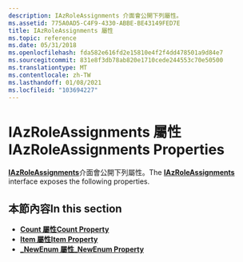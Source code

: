 ```yaml
---
description: IAzRoleAssignments 介面會公開下列屬性。
ms.assetid: 775A0AD5-C4F9-4330-ABBE-BE43149FED7E
title: IAzRoleAssignments 屬性
ms.topic: reference
ms.date: 05/31/2018
ms.openlocfilehash: fda582e616fd2e15810e4f2f4dd478501a9d84e7
ms.sourcegitcommit: 831e8f3db78ab820e1710cede244553c70e50500
ms.translationtype: MT
ms.contentlocale: zh-TW
ms.lasthandoff: 01/08/2021
ms.locfileid: "103694227"
---
```

# <a name="iazroleassignments-properties"></a><span data-ttu-id="abb5b-103">IAzRoleAssignments 屬性</span><span class="sxs-lookup"><span data-stu-id="abb5b-103">IAzRoleAssignments Properties</span></span>

<span data-ttu-id="abb5b-104">[**IAzRoleAssignments**](/windows/desktop/api/Azroles/nn-azroles-iazroleassignments)介面會公開下列屬性。</span><span class="sxs-lookup"><span data-stu-id="abb5b-104">The [**IAzRoleAssignments**](/windows/desktop/api/Azroles/nn-azroles-iazroleassignments) interface exposes the following properties.</span></span>

## <a name="in-this-section"></a><span data-ttu-id="abb5b-105">本節內容</span><span class="sxs-lookup"><span data-stu-id="abb5b-105">In this section</span></span>

-   [<span data-ttu-id="abb5b-106">**Count 屬性**</span><span class="sxs-lookup"><span data-stu-id="abb5b-106">**Count Property**</span></span>](/windows/desktop/api/Azroles/nf-azroles-iazroleassignments-get_count)
-   [<span data-ttu-id="abb5b-107">**Item 屬性**</span><span class="sxs-lookup"><span data-stu-id="abb5b-107">**Item Property**</span></span>](/windows/desktop/api/Azroles/nf-azroles-iazroleassignments-get_item)
-   [<span data-ttu-id="abb5b-108">**\_NewEnum 屬性**</span><span class="sxs-lookup"><span data-stu-id="abb5b-108">**\_NewEnum Property**</span></span>](/windows/desktop/api/Azroles/nf-azroles-iazroleassignments-get__newenum)

 

 



